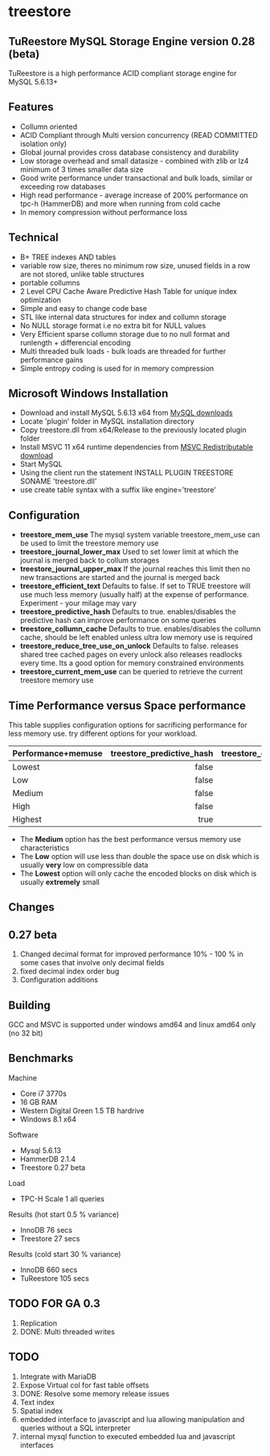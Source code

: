 treestore
=========

TuReestore MySQL Storage Engine version 0.28 (beta)
--------------------------------------------------

TuReestore is a high performance ACID compliant storage engine for MySQL 5.6.13+

Features
--------

+ Collumn oriented
+ ACID Compliant through Multi version concurrency (READ COMMITTED isolation only)
+ Global journal provides cross database consistency and durability
+ Low storage overhead and small datasize - combined with zlib or lz4 minimum of 3 times smaller data size
+ Good write performance under transactional and bulk loads, similar or exceeding row databases
+ High read performance - average increase of 200% performance on tpc-h (HammerDB) and more when running from cold cache
+ In memory compression without performance loss

Technical
---------

+ B+ TREE indexes AND tables
+ variable row size, theres no minimum row size, unused fields in a row are not stored, unlike table structures 
+ portable collumns
+ 2 Level CPU Cache Aware Predictive Hash Table for unique index optimization
+ Simple and easy to change code base
+ STL like internal data structures for index and collumn storage
+ No NULL storage format i.e no extra bit for NULL values
+ Very Efficient sparse collumn storage due to no null format and runlength + differencial encoding
+ Multi threaded bulk loads - bulk loads are threaded for further performance gains
+ Simple entropy coding is used for in memory compression 

Microsoft Windows Installation
------------------------------

+ Download and install MySQL 5.6.13 x64 from [MySQL downloads](http://dev.mysql.com/downloads/mysql/)
+ Locate 'plugin' folder in MySQL installation directory
+ Copy treestore.dll from x64/Release to the previously located plugin folder
+ Install MSVC 11 x64 runtime dependencies from [MSVC Redistributable download](http://www.microsoft.com/en-za/download/details.aspx?id=30679)
+ Start MySQL
+ Using the client run the statement INSTALL PLUGIN TREESTORE SONAME 'treestore.dll'
+ use create table syntax with a suffix like engine='treestore'


Configuration
-------------

+ **treestore_mem_use**
The mysql system variable treestore_mem_use can be used to limit the treestore memory use
+ **treestore_journal_lower_max**
Used to set lower limit at which the journal is merged back to collum storages
+ **treestore_journal_upper_max**
If the journal reaches this limit then no new transactions are started and the journal is merged back
+ **treestore_efficient_text**
Defaults to false. If set to TRUE treestore will use much less memory (usually half) at the expense of performance. 
Experiment - your milage may vary
+ **treestore_predictive_hash**
Defaults to true. enables/disables the predictive hash can improve performance on some queries
+ **treestore_collumn_cache**
Defaults to true. enables/disables the collumn cache, should be left enabled unless ultra low memory use is required
+ **treestore_reduce_tree_use_on_unlock**
Defaults to false. releases shared tree cached pages on every unlock also releases readlocks every time. Its a good option for memory constrained environments 
+ **treestore_current_mem_use** can be queried to retrieve the current treestore memory use

Time Performance versus Space performance
-----------------------------------------

This table supplies configuration options for sacrificing performance for less memory use. try different options for your workload. 

| Performance+memuse   | treestore_predictive_hash           | treestore_collumn_cache  | treestore_reduce_tree_use_on_unlock  | treestore_reduce_index_tree_use_on_unlock |
| -------------------- | -----------------------------------:| ------------------------:|-------------------------------------:| -----------------------------------------:|
| Lowest               | false                               | false                    | true                                 | true                                      |
| Low                  | false                               | false                    | true                                 | false                                     |
| Medium               | false                               | true                     | true                                 | false                                     |
| High                 | false                               | true                     | false                                | false                                     |
| Highest              | true                                | true                     | false                                | false                                     |

+ The **Medium** option has the best performance versus memory use characteristics
+ The **Low** option will use less than double the space use on disk which is usually **very** low on compressible data
+ The **Lowest** option will only cache the encoded blocks on disk which is usually **extremely** small 

Changes
-------

0.27 beta
---------

1. Changed decimal format for improved performance 10% - 100 % in some cases that involve only decimal fields
2. fixed decimal index order bug
3. Configuration additions

Building
--------

GCC and MSVC is supported under windows amd64 and linux amd64 only (no 32 bit)

Benchmarks
----------

Machine
+ Core i7 3770s 
+ 16 GB RAM
+ Western Digital Green 1.5 TB hardrive
+ Windows 8.1 x64

Software
+ Mysql 5.6.13
+ HammerDB 2.1.4
+ Treestore 0.27 beta

Load
+ TPC-H Scale 1 all queries

Results (hot start 0.5 % variance)
+ InnoDB 76 secs 
+ Treestore 27 secs

Results (cold start 30 % variance)
+ InnoDB 660 secs
+ TuReestore 105 secs

TODO FOR GA 0.3
---------------

 1. Replication
 2. DONE: Multi threaded writes
 
TODO
----

 1. Integrate with MariaDB
 2. Expose Virtual col for fast table offsets
 3. DONE: Resolve some memory release issues
 4. Text index
 5. Spatial index
 6. embedded interface to javascript and lua allowing manipulation and queries without a SQL interpreter
 7. internal mysql function to executed embedded lua and javascript interfaces
